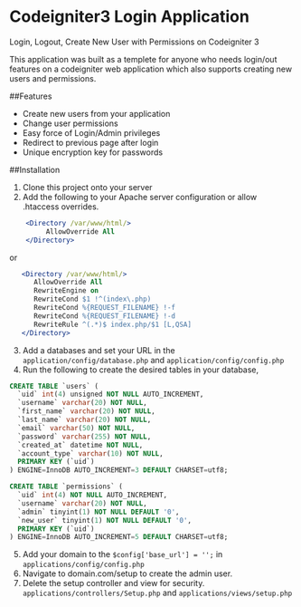 # Codeigniter3 Login Application
Login, Logout, Create New User with Permissions on Codeigniter 3

This application was built as a templete for anyone who needs login/out features on a codeigniter web application which also supports creating new users and permissions.

##Features
- Create new users from your application
- Change user permissions
- Easy force of Login/Admin privileges
- Redirect to previous page after login
- Unique encryption key for passwords

##Installation
1. Clone this project onto your server
2. Add the following to your Apache server configuration or allow .htaccess overrides.
```apache 
    <Directory /var/www/html/>
         AllowOverride All
    </Directory>
```
or
```apache
   <Directory /var/www/html/>
      AllowOverride All
      RewriteEngine on
      RewriteCond $1 !^(index\.php)
      RewriteCond %{REQUEST_FILENAME} !-f
      RewriteCond %{REQUEST_FILENAME} !-d
      RewriteRule ^(.*)$ index.php/$1 [L,QSA]
   </Directory>
```
3. Add a databases and set your URL in the `application/config/database.php` and `application/config/config.php`
4. Run the following to create the desired tables in your database,

```sql
CREATE TABLE `users` (
  `uid` int(4) unsigned NOT NULL AUTO_INCREMENT,
  `username` varchar(20) NOT NULL,
  `first_name` varchar(20) NOT NULL,
  `last_name` varchar(20) NOT NULL,
  `email` varchar(50) NOT NULL,
  `password` varchar(255) NOT NULL,
  `created_at` datetime NOT NULL,
  `account_type` varchar(10) NOT NULL,
  PRIMARY KEY (`uid`)
) ENGINE=InnoDB AUTO_INCREMENT=3 DEFAULT CHARSET=utf8;

CREATE TABLE `permissions` (
  `uid` int(4) NOT NULL AUTO_INCREMENT,
  `username` varchar(20) NOT NULL,
  `admin` tinyint(1) NOT NULL DEFAULT '0',
  `new_user` tinyint(1) NOT NULL DEFAULT '0',
  PRIMARY KEY (`uid`)
) ENGINE=InnoDB AUTO_INCREMENT=5 DEFAULT CHARSET=utf8;
```

5. Add your domain to the `$config['base_url'] = '';` in `applications/config/config.php`
6. Navigate to domain.com/setup to create the admin user.
7. Delete the setup controller and view for security. `applications/controllers/Setup.php` and `applications/views/setup.php`
